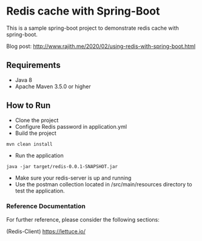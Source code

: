 # Redis cache with Spring-Boot 

This is a sample spring-boot project to demonstrate redis cache with spring-boot.

Blog post: http://www.rajith.me/2020/02/using-redis-with-spring-boot.html

## Requirements
* Java 8
* Apache Maven 3.5.0 or higher

## How to Run

- Clone the project
- Configure Redis password in application.yml
- Build the project  
```
mvn clean install
```
- Run the application
```
java -jar target/redis-0.0.1-SNAPSHOT.jar
```
- Make sure your redis-server is up and running
- Use the postman collection located in /src/main/resources directory to test the application.

### Reference Documentation
For further reference, please consider the following sections:

(Redis-Client) https://lettuce.io/